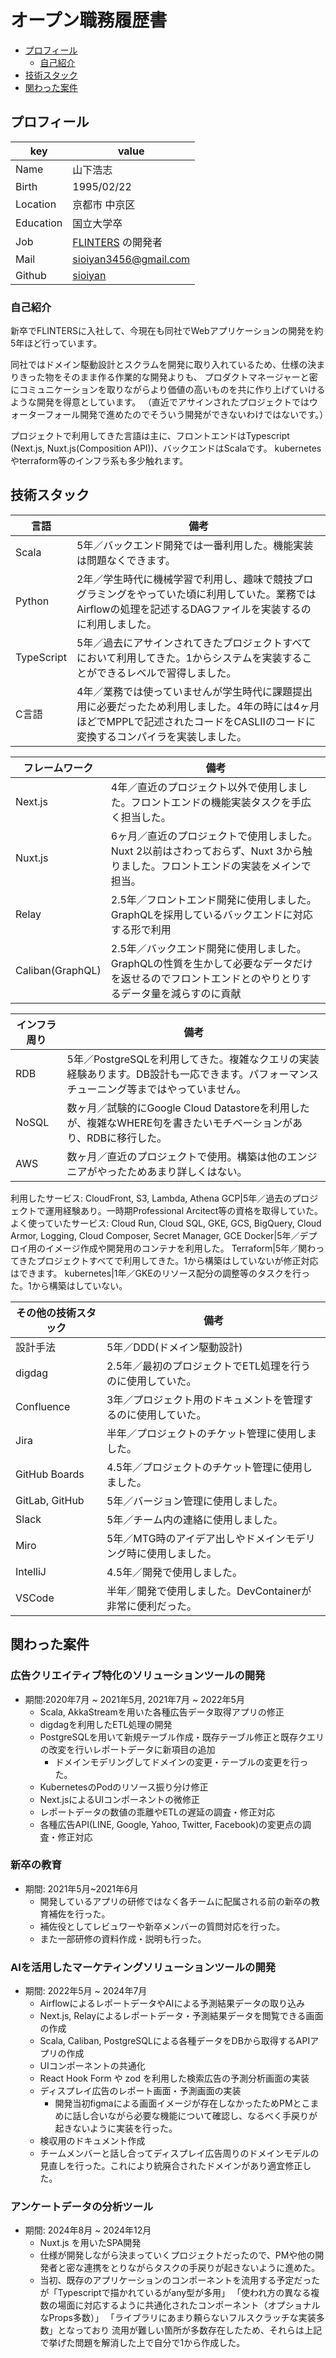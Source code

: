 # オープン職務履歴書

- [プロフィール](#プロフィール)
  - [自己紹介](#自己紹介)
- [技術スタック](#技術スタック)
- [関わった案件](#関わった開発案件)

## プロフィール
key|value  
--|--
Name|山下浩志
Birth|1995/02/22
Location|京都市 中京区
Education|国立大学卒
Job|[FLINTERS](https://www.flinters.co.jp/) の開発者
Mail|[sioiyan3456@gmail.com](mailto:sioiyan3456@gmail.com)
Github|[sioiyan](https://github.com/sioiyan)

### 自己紹介
新卒でFLINTERSに入社して、今現在も同社でWebアプリケーションの開発を約5年ほど行っています。

同社ではドメイン駆動設計とスクラムを開発に取り入れているため、仕様の決まりきった物をそのまま作る作業的な開発よりも、
プロダクトマネージャーと密にコミュニケーションを取りながらより価値の高いものを共に作り上げていけるような開発を得意としています。
（直近でアサインされたプロジェクトではウォーターフォール開発で進めたのでそういう開発ができないわけではないです。）

プロジェクトで利用してきた言語は主に、フロントエンドはTypescript (Next.js, Nuxt.js(Composition API))、バックエンドはScalaです。
kubernetesやterraform等のインフラ系も多少触れます。

## 技術スタック
言語|備考
--|--
Scala|5年／バックエンド開発では一番利用した。機能実装は問題なくできます。
Python|2年／学生時代に機械学習で利用し、趣味で競技プログラミングをやっていた頃に利用していた。業務ではAirflowの処理を記述するDAGファイルを実装するのに利用しました。
TypeScript|5年／過去にアサインされてきたプロジェクトすべてにおいて利用してきた。1からシステムを実装することができるレベルで習得しました。
C言語|4年／業務では使っていませんが学生時代に課題提出用に必要だったため利用しました。4年の時には4ヶ月ほどでMPPLで記述されたコードをCASLIIのコードに変換するコンパイラを実装しました。

フレームワーク|備考
--|--  
Next.js|4年／直近のプロジェクト以外で使用しました。フロントエンドの機能実装タスクを手広く担当した。
Nuxt.js|6ヶ月／直近のプロジェクトで使用しました。Nuxt 2以前はさわっておらず、Nuxt 3から触りました。フロントエンドの実装をメインで担当。
Relay|2.5年／フロントエンド開発に使用しました。GraphQLを採用しているバックエンドに対応する形で利用
Caliban(GraphQL)|2.5年／バックエンド開発に使用しました。GraphQLの性質を生かして必要なデータだけを返せるのでフロントエンドとのやりとりするデータ量を減らすのに貢献


インフラ周り|備考
--|--
RDB|5年／PostgreSQLを利用してきた。複雑なクエリの実装経験あります。DB設計も一応できます。パフォーマンスチューニング等まではやっていません。
NoSQL|数ヶ月／試験的にGoogle Cloud Datastoreを利用したが、複雑なWHERE句を書きたいモチベーションがあり、RDBに移行した。
AWS|数ヶ月／直近のプロジェクトで使用。構築は他のエンジニアがやったためあまり詳しくはない。
利用したサービス: CloudFront, S3, Lambda, Athena
GCP|5年／過去のプロジェクトで運用経験あり。一時期Professional Arcitect等の資格を取得していた。
よく使っていたサービス: Cloud Run, Cloud SQL, GKE, GCS, BigQuery, Cloud Armor, Logging, Cloud Composer, Secret Manager, GCE
Docker|5年／デプロイ用のイメージ作成や開発用のコンテナを利用した。
Terraform|5年／関わってきたプロジェクトすべてで利用してきた。1から構築はしていないが修正対応はできます。
kubernetes|1年／GKEのリソース配分の調整等のタスクを行った。1から構築はしていない。

その他の技術スタック|備考
--|--
設計手法|5年／DDD(ドメイン駆動設計)
digdag|2.5年／最初のプロジェクトでETL処理を行うのに使用していた。
Confluence|3年／プロジェクト用のドキュメントを管理するのに使用していた。
Jira|半年／プロジェクトのチケット管理に使用しました。
GitHub Boards|4.5年／プロジェクトのチケット管理に使用しました。
GitLab, GitHub|5年／バージョン管理に使用しました。
Slack|5年／チーム内の連絡に使用しました。
Miro|5年／MTG時のアイデア出しやドメインモデリング時に使用しました。
IntelliJ|4.5年／開発で使用しました。
VSCode|半年／開発で使用しました。DevContainerが非常に便利だった。

## 関わった案件
### 広告クリエイティブ特化のソリューションツールの開発
- 期間:2020年7月 ~ 2021年5月, 2021年7月 ~ 2022年5月
  - Scala, AkkaStreamを用いた各種広告データ取得アプリの修正
  - digdagを利用したETL処理の開発
  - PostgreSQLを用いて新規テーブル作成・既存テーブル修正と既存クエリの改変を行いレポートデータに新項目の追加
    - ドメインモデリングしてドメインの変更・テーブルの変更を行った。
  - KubernetesのPodのリソース振り分け修正
  - Next.jsによるUIコンポーネントの微修正
  - レポートデータの数値の乖離やETLの遅延の調査・修正対応
  - 各種広告API(LINE, Google, Yahoo, Twitter, Facebook)の変更点の調査・修正対応

### 新卒の教育
- 期間: 2021年5月~2021年6月
  - 開発しているアプリの研修ではなく各チームに配属される前の新卒の教育補佐を行った。
  - 補佐役としてレビュワーや新卒メンバーの質問対応を行った。
  - また一部研修の資料作成・説明も行った。

### AIを活用したマーケティングソリューションツールの開発
- 期間: 2022年5月 ~ 2024年7月
  - AirflowによるレポートデータやAIによる予測結果データの取り込み
  - Next.js, Relayによるレポートデータ・予測結果データを閲覧できる画面の作成
  - Scala, Caliban, PostgreSQLによる各種データをDBから取得するAPIアプリの作成
  - UIコンポーネントの共通化
  - React Hook Form や zod を利用した検索広告の予測分析画面の実装
  - ディスプレイ広告のレポート画面・予測画面の実装
    - 開発当初figmaによる画面イメージが存在しなかったためPMとこまめに話し合いながら必要な機能について確認し、なるべく手戻りが起きないように実装を行った。
  - 検収用のドキュメント作成
  - チームメンバーと話し合ってディスプレイ広告周りのドメインモデルの見直しを行った。これにより統廃合されたドメインがあり適宜修正した。

### アンケートデータの分析ツール
- 期間: 2024年8月 ~ 2024年12月
  - Nuxt.js を用いたSPA開発
  - 仕様が開発しながら決まっていくプロジェクトだったので、PMや他の開発者と密な連携をとりながらタスクの手戻りが起きないように進めた。
  - 当初、既存のアプリケーションのコンポーネントを流用する予定だったが「Typescriptで描かれているがany型が多用」
「使われ方の異なる複数の場面に対応するように共通化されたコンポーネント（オプショナルなProps多数）」
「ライブラリにあまり頼らないフルスクラッチな実装多数」となっており
流用が難しい箇所が多数存在したため、それらは上記で挙げた問題を解消した上で自分で1から作成した。